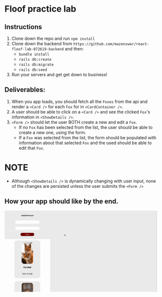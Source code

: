 # Floof practice lab

## Instructions

1. Clone down the repo and run `npm install`
2. Clone down the backend from `https://github.com/mazenswar/react-floof-lab-072619-backend` and then:
   - `bundle install`
   - `rails db:create`
   - `rails db:migrate`
   - `rails db:seed`
3. Run your servers and get get down to business!

## Deliverables:

1. When you app loads, you should fetch all the `Foxes` from the api and render a `<Card />` for each `Fox` for in `<CardContainer />`.
2. A user should be able to click on a `<Card />` and see the clicked `Fox`'s information in `<ShowDetails />`.
3. `<Form />` should let the user BOTH create a new and edit a `Fox`.
   - If no `Fox` has been selected from the list, the user should be able to create a new one, using the form.
   - If a `Fox` was selected from the list, the form should be populated with information about that selected `Fox` and the used should be able to edit that `Fox`.

# NOTE

- Although `<ShowDetails />` is dynamically changing with user input, none of the changes are persisted unless the user submits the `<Form />`

## How your app should like by the end.

![Floof](./Floof.gif)
